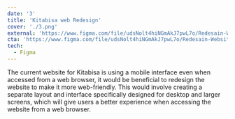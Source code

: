 ```yaml
---
date: '3'
title: 'Kitabisa web Redesign'
cover: './3.png'
external: 'https://www.figma.com/file/udsNolt4hiNGmAkJ7pwL7o/Redesain-Website-Kitabisa.com?node-id=0%3A1&t=ZLSMxMi2olXK59Wg-1'
cta: 'https://www.figma.com/file/udsNolt4hiNGmAkJ7pwL7o/Redesain-Website-Kitabisa.com?node-id=0%3A1&t=ZLSMxMi2olXK59Wg-1'
tech:
  - Figma
---
```


The current website for Kitabisa is using a mobile interface even when accessed from a web browser, it would be beneficial to redesign the website to make it more web-friendly. This would involve creating a separate layout and interface specifically designed for desktop and larger screens, which will give users a better experience when accessing the website from a web browser.
